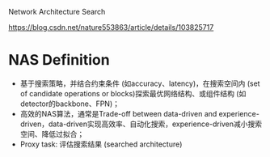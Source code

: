 Network Architecture Search

https://blog.csdn.net/nature553863/article/details/103825717

 # NAS Definition
- 基于搜索策略，并结合约束条件 (如accuracy、latency)，在搜索空间内 (set of candidate operations or blocks)探索最优网络结构、或组件结构 (如detector的backbone、FPN)；
- 高效的NAS算法，通常是Trade-off between data-driven and experience-driven，data-driven实现高效率、自动化搜索，experience-driven减小搜索空间、降低过拟合；
- Proxy task: 评估搜索结果 (searched architecture)